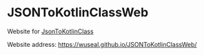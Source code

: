 # JSONToKotlinClassWeb

Website for [JsonToKotlinClass](https://github.com/wuseal/JsonToKotlinClass)

Website address: https://wuseal.github.io/JSONToKotlinClassWeb/
